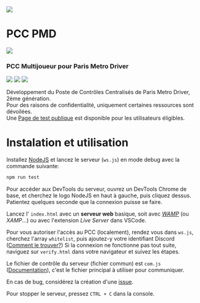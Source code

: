 <div style="display=flex; width=100%; align-items:center;">
<img src="https://media.discordapp.net/attachments/720936894208278528/1154159547703898132/banniere.png?width=768&height=324">
</div>


# PCC PMD
<img src="https://img.shields.io/badge/version-beta%20-informational?style=plastic"> <br>
### PCC Multijoueur pour Paris Metro Driver <br>
<a href="https://github.com/lapatatedouce59/pcc_pmd/commits/master"><img src="https://img.shields.io/github/last-commit/lapatatedouce59/pcc_pmd?style=plastic"></a> <a href="https://github.com/lapatatedouce59/pcc_pmd/issues"><img src="https://img.shields.io/github/issues-raw/lapatatedouce59/pcc_pmd?style=plastic"></a> <a href="https://github.com/lapatatedouce59/pcc_pmd/pulls"><img src="https://img.shields.io/github/issues-pr-raw/lapatatedouce59/pcc_pmd?style=plastic"></a> <br>

Développement du Poste de Contrôles Centralisés de Paris Metro Driver, 2ème génération. <br>
Pour des raisons de confidentialité, uniquement certaines ressources sont dévoilées.<br>
Une [Page de test publique](https://pmdapp.fr/tools/pccBeta) est disponible pour les utilisateurs éligibles.

# Instalation et utilisation

Installez [NodeJS](https://nodejs.org/en) et lancez le serveur (`ws.js`) en mode debug avec la commande suivante:
```js
npm run test
```
Pour accéder aux DevTools du serveur, ouvrez un DevTools Chrome de base, et cherchez le logo NodeJS en haut à gauche, puis cliquez dessus. Patientez quelques seconde que la connexion puisse se faire.

Lancez l' `index.html` avec un **serveur web** basique, soit avec *[WAMP](https://www.wampserver.com)* (ou *XAMP*...) ou avec l'extension *Live Server* dans VSCode. <br>

Pour vous autoriser l'accès au PCC (localement), rendez vous dans `ws.js`, cherchez l'array `whitelist`, puis ajoutez-y votre identifiant Discord ([Comment le trouver?](https://support.discord.com/hc/fr/articles/206346498-Où-trouver-l-ID-de-mon-compte-utilisateur-serveur-message-)) Si la connexion ne fonctionne pas tout suite, naviguez sur `verify.html` dans votre navigateur et suivez les étapes. <br>

Le fichier de contrôle du serveur (fichier commun) est `com.js` ([Documentation](https://github.com/lapatatedouce59/pcc_pmd/wiki)), c'est le fichier principal à utiliser pour communiquer. <br>

En cas de bug, considérez la création d'une [issue](https://github.com/lapatatedouce59/pcc_pmd/issues). <br>

Pour stopper le serveur, pressez `CTRL + C` dans la console.
